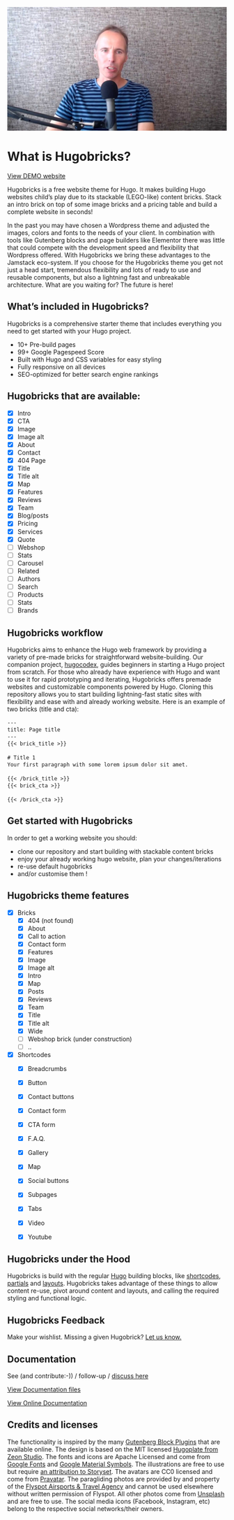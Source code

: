 [![](/hugobricks.jpg)](https://vimeo.com/862118474)

# What is Hugobricks?

[View DEMO website](https://www.hugobricks.preview.usecue.com/)

Hugobricks is a free website theme for Hugo. It makes building Hugo websites child’s play due to its stackable (LEGO-like) content bricks. Stack an intro brick on top of some image bricks and a pricing table and build a complete website in seconds!

In the past you may have chosen a Wordpress theme and adjusted the images, colors and fonts to the needs of your client. In combination with tools like Gutenberg blocks and page builders like Elementor there was little that could compete with the development speed and flexibility that Wordpress offered. With Hugobricks we bring these advantages to the Jamstack eco-system. If you choose for the Hugobricks theme you get not just a head start, tremendous flexibility and lots of ready to use and reusable components, but also a lightning fast and unbreakable architecture. What are you waiting for? The future is here!

## What’s included in Hugobricks?

Hugobricks is a comprehensive starter theme that includes everything you need to get started with your Hugo project.

- 10+ Pre-build pages
- 99+ Google Pagespeed Score
- Built with Hugo and CSS variables for easy styling
- Fully responsive on all devices
- SEO-optimized for better search engine rankings

##  Hugobricks that are available:

- [x] Intro
- [x] CTA
- [x] Image
- [x] Image alt
- [x] About
- [x] Contact
- [x] 404 Page
- [x] Title
- [x] Title alt
- [x] Map
- [x] Features
- [x] Reviews
- [x] Team
- [x] Blog/posts
- [x] Pricing
- [x] Services
- [x] Quote
- [ ] Webshop
- [ ] Stats
- [ ] Carousel
- [ ] Related
- [ ] Authors
- [ ] Search
- [ ] Products
- [ ] Stats
- [ ] Brands

## Hugobricks workflow

Hugobricks aims to enhance the Hugo web framework by providing a variety of pre-made bricks for straightforward website-building. Our companion project, [hugocodex](https://hugocodex.org), guides beginners in starting a Hugo project from scratch. For those who already have experience with Hugo and want to use it for rapid prototyping and iterating, Hugobricks offers premade websites and customizable components powered by Hugo. Cloning this repository allows you to start building lightning-fast static sites with flexibility and ease with and already working website. Here is an example of two bricks (title and cta):

```
---
title: Page title
---
{{< brick_title >}}

# Title 1
Your first paragraph with some lorem ipsum dolor sit amet.

{{< /brick_title >}}
{{< brick_cta >}}

{{< /brick_cta >}}
```

## Get started with Hugobricks

In order to get a working website you should:

- clone our repository and start building with stackable content bricks
- enjoy your already working hugo website, plan your changes/iterations
- re-use default hugobricks
- and/or customise them !

## Hugobricks theme features

- [X] Bricks
  - [X] 404 (not found)
  - [X] About
  - [X] Call to action
  - [X] Contact form
  - [X] Features
  - [X] Image
  - [X] Image alt
  - [X] Intro
  - [X] Map
  - [X] Posts
  - [X] Reviews
  - [X] Team
  - [X] Title
  - [X] Title alt
  - [X] Wide
  - [ ] Webshop brick (under construction)
  - [ ] ..

- [X] Shortcodes
  - [X] Breadcrumbs
  - [X] Button
  - [X] Contact buttons
  - [X] Contact form
  - [X] CTA form
  - [X] F.A.Q.
  - [X] Gallery
  - [X] Map
  - [X] Social buttons
  - [X] Subpages
  - [X] Tabs
  - [X] Video
  - [X] Youtube





## Hugobricks under the Hood

Hugobricks is build with the regular [Hugo](https://gohugo.io/overview/introduction/) building blocks, like [shortcodes](https://gohugo.io/content-management/shortcodes/#what-a-shortcode-is), [partials](https://gohugo.io/templates/partials/) and [layouts](https://gohugo.io/templates/base/). Hugobricks takes advantage of these things to allow content re-use, pivot around content and layouts, and calling the required styling and functional logic.

## Hugobricks Feedback 

Make your wishlist. Missing a given Hugobrick? [Let us know.](https://github.com/jhvanderschee/hugobricks/issues/5)

## Documentation 
See (and contribute:-)) / follow-up / [discuss here](https://github.com/jhvanderschee/hugobricks/issues/72)

[View Documentation files](./DOCUMENTATION.md)

[View Online Documentation](https://www.hugobricks.preview.usecue.com/docs/)


## Credits and licenses

The functionality is inspired by the many [Gutenberg Block Plugins](https://wpastra.com/plugins/wordpress-gutenberg-block-plugins/) that are available online. The design is based on the MIT licensed [Hugoplate from Zeon Studio](https://github.com/zeon-studio/hugoplate.git). The fonts and icons are Apache Licensed and come from [Google Fonts](https://fonts.google.com) and [Google Material Symbols](https://fonts.google.com/icons). The illustrations are free to use but require [an attribution to Storyset](https://storyset.com/terms). The avatars are CC0 licensed and come from [Pravatar](https://www.pravatar.cc/images). The paragliding photos are provided by and property of the [Flyspot Airsports & Travel Agency](https://flyspot.com.tr/) and cannot be used elsewhere without written permission of Flyspot. All other photos come from [Unsplash](https://unsplash.com/license) and are free to use. The social media icons (Facebook, Instagram, etc) belong to the respective social networks/their owners.


